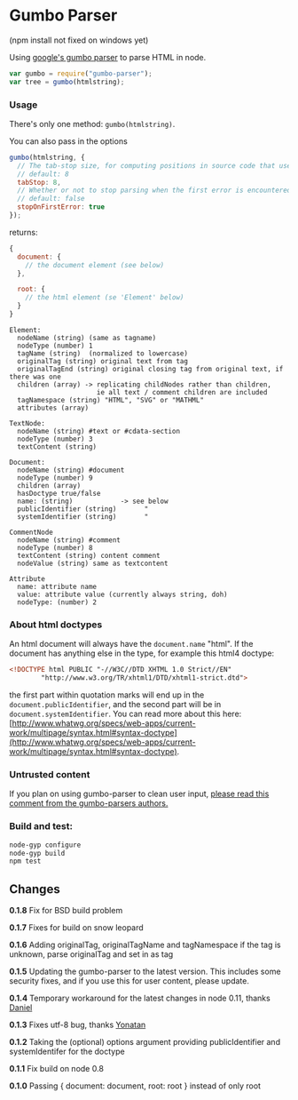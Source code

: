# Gumbo Parser

(npm install not fixed on windows yet)

Using [google's gumbo parser](https://github.com/google/gumbo-parser) to parse HTML in node.

```js
var gumbo = require("gumbo-parser");
var tree = gumbo(htmlstring);
```

### Usage
There's only one method: `gumbo(htmlstring)`. 

You can also pass in the options

```js
gumbo(htmlstring, {
  // The tab-stop size, for computing positions in source code that uses tabs.
  // default: 8
  tabStop: 8,
  // Whether or not to stop parsing when the first error is encountered.
  // default: false
  stopOnFirstError: true
});
```

returns:

```js
{
  document: {
    // the document element (see below)
  },

  root: {
    // the html element (se 'Element' below)
  }
}
```

```
Element:
  nodeName (string) (same as tagname)
  nodeType (number) 1
  tagName (string)  (normalized to lowercase)
  originalTag (string) original text from tag
  originalTagEnd (string) original closing tag from original text, if there was one
  children (array) -> replicating childNodes rather than children,
                      ie all text / comment children are included
  tagNamespace (string) "HTML", "SVG" or "MATHML"
  attributes (array)

TextNode:
  nodeName (string) #text or #cdata-section
  nodeType (number) 3
  textContent (string)

Document:
  nodeName (string) #document
  nodeType (number) 9
  children (array)
  hasDoctype true/false
  name: (string)            -> see below
  publicIdentifier (string)       "
  systemIdentifier (string)       "

CommentNode
  nodeName (string) #comment
  nodeType (number) 8
  textContent (string) content comment
  nodeValue (string) same as textcontent

Attribute
  name: attribute name
  value: attribute value (currently always string, doh)
  nodeType: (number) 2
```

### About html doctypes

An html document will always have the `document.name` "html".
If the document has anything else in the type, for example this html4 doctype:

```html
<!DOCTYPE html PUBLIC "-//W3C//DTD XHTML 1.0 Strict//EN"
        "http://www.w3.org/TR/xhtml1/DTD/xhtml1-strict.dtd">
```

the first part within quotation marks will end up in the `document.publicIdentifier`,
and the second part will be in `document.systemIdentifier`. You can read more about this here: [http://www.whatwg.org/specs/web-apps/current-work/multipage/syntax.html#syntax-doctype](http://www.whatwg.org/specs/web-apps/current-work/multipage/syntax.html#syntax-doctype).

### Untrusted content

If you plan on using gumbo-parser to clean user input, [please read this comment from the gumbo-parsers authors.](https://github.com/google/gumbo-parser/issues/53#issuecomment-24707222)

### Build and test:

```bash
node-gyp configure
node-gyp build
npm test
```

## Changes

**0.1.8** Fix for BSD build problem

**0.1.7** Fixes for build on snow leopard

**0.1.6** Adding originalTag, originalTagName and tagNamespace
          if the tag is unknown, parse originalTag and set in as tag

**0.1.5** Updating the gumbo-parser to the latest version. This includes some security fixes, and if you use this
          for user content, please update.

**0.1.4** Temporary workaround for the latest changes in node 0.11, thanks [Daniel](https://github.com/TheHydroImpulse)

**0.1.3** Fixes utf-8 bug, thanks [Yonatan](https://github.com/yonatan)

**0.1.2** Taking the (optional) options argument
          providing publicIdentifier and systemIdentifer for the doctype

**0.1.1** Fix build on node 0.8

**0.1.0** Passing { document: document, root: root } instead of only root
